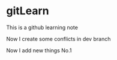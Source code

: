 # gitLearn

This is a github learning note





Now I create some conflicts in dev branch

Now I add new things No.1

